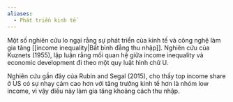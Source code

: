 ```yaml
---
aliases:
  - Phát triển kinh tế
---
```

Một số nghiên cứu lo ngại rằng sự phát triển của kinh tế và công nghệ làm gia tăng [[income inequality|Bất bình đẳng thu nhập]]. Nghiên cứu của Kuznets (1955), lập luận rằng mối quan hệ giữa income inequality và economic development đi theo một quy luật hình chữ U.

Nghiên cứu gần đây của Rubin and Segal (2015), cho thấy top income share ở US có sự nhạy cảm cao hơn với tăng trưởng kinh tế hơn là nhóm low income, vì vậy điều này làm gia tăng khoảng cách thu nhập.
